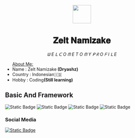 <div align="center">
  <img src="https://iili.io/JdBUxQs.md.png" width="60" height="60">
  <h1>𝐙𝐞𝐥𝐭 𝐍𝐚𝐦𝐢𝐳𝐚𝐤𝐞</h1>
  <i>ᗯ E ᒪ ᑕ O ᗰ E  T O ᗰ Y ᑭ ᖇ O ᖴ I ᒪ E</i>
</div>
<ul><u>About Me:</u>
  <li>Name : Zelt Namizake<b> (Dryashz)</b></li>
  <li>Country : Indonesian🇮🇩</li>
  <li>Hobby : Coding<strong>(Still learning)</strong></li>
</ul>

## Basic And Framework
<div align="left" margin="12px">
  <p>
<img alt="Static Badge" src="https://img.shields.io/badge/HTML5-%23E34F26?style=for-the-badge&logo=html5&labelColor=black">

<img alt="Static Badge" src="https://img.shields.io/badge/CSS3-%231572B6?style=for-the-badge&logo=css3&logoColor=blue&labelColor=black">

<img alt="Static Badge" src="https://img.shields.io/badge/JAVASCRIPT-%23%23F7DF1E?style=for-the-badge&logo=javascript&labelColor=black&color=%23F7DF1E">

<img alt="Static Badge" src="https://img.shields.io/badge/BOOTSTRAP-%237952B3?style=for-the-badge&logo=bootstrap&labelColor=black">
</p>
</div>

### Social Media
<div align="left">
  <a href="https://m.youtube.com/@Zelt71">
  <img alt="Static Badge" src="https://img.shields.io/badge/Zelt%20Namizake-%23FF0000?style=plastic&logo=youtube">
  </a>
</div>
